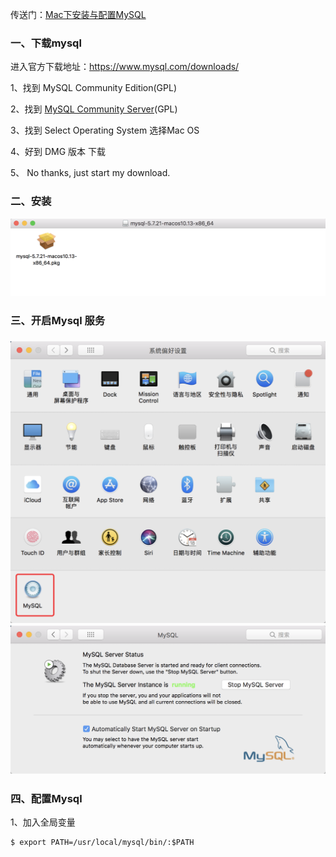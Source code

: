 传送门：[Mac下安装与配置MySQL](https://www.jianshu.com/p/a8e4068a7a8)

### 一、下载mysql

进入官方下载地址：https://www.mysql.com/downloads/

1、找到 MySQL Community Edition\(GPL\)  

2、找到 [MySQL Community Server](https://dev.mysql.com/downloads/mysql/)\(GPL\) 

3、找到 Select Operating System  选择Mac OS

4、好到 DMG 版本 下载

5、 No thanks, just start my download.

### 二、安装

![](/assets/9import.png)

### 三、开启Mysql 服务

### ![](/assets/11import.png)![](/assets/10import.png)

### 四、配置Mysql

1、加入全局变量

```
$ export PATH=/usr/local/mysql/bin/:$PATH
```



